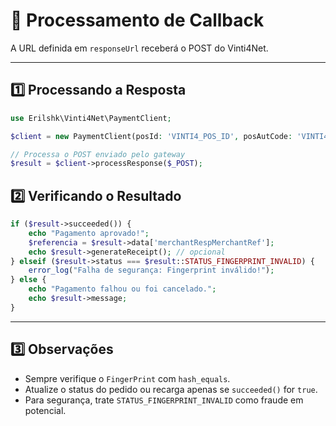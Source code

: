 # 🔄 Processamento de Callback

A URL definida em `responseUrl` receberá o POST do Vinti4Net.

---

## 1️⃣ Processando a Resposta

```php
use Erilshk\Vinti4Net\PaymentClient;

$client = new PaymentClient(posId: 'VINTI4_POS_ID', posAutCode: 'VINTI4_POS_AUTCODE');

// Processa o POST enviado pelo gateway
$result = $client->processResponse($_POST);
```

## 2️⃣ Verificando o Resultado

```php
if ($result->succeeded()) {
    echo "Pagamento aprovado!";
    $referencia = $result->data['merchantRespMerchantRef'];
    echo $result->generateReceipt(); // opcional
} elseif ($result->status === $result::STATUS_FINGERPRINT_INVALID) {
    error_log("Falha de segurança: Fingerprint inválido!");
} else {
    echo "Pagamento falhou ou foi cancelado.";
    echo $result->message;
}
```

---

## 3️⃣ Observações

* Sempre verifique o `FingerPrint` com `hash_equals`.
* Atualize o status do pedido ou recarga apenas se `succeeded()` for `true`.
* Para segurança, trate `STATUS_FINGERPRINT_INVALID` como fraude em potencial.

